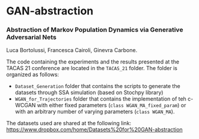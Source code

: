 # GAN-abstraction

### Abstraction of Markov Population Dynamics via Generative Adversarial Nets

Luca Bortolussi, Francesca Cairoli, Ginevra Carbone.

The code containing the experiments and the results presented at the TACAS 21 conference are located in the `TACAS_21` folder.
The folder is organized as follows:
- `Dataset_Generation` folder that contains the scripts to generate the datasets through SSA simulation (based on Stochpy library)
- `WGAN_for_Trajectories` folder that contains the implementation of teh c-WCGAN with either fixed parameters (`class WGAN_MA_fixed_param`) or with an arbitrary number of varying parameters (`class WGAN_MA`).

The datasets used are shared at the following link: https://www.dropbox.com/home/Datasets%20for%20GAN-abstraction


